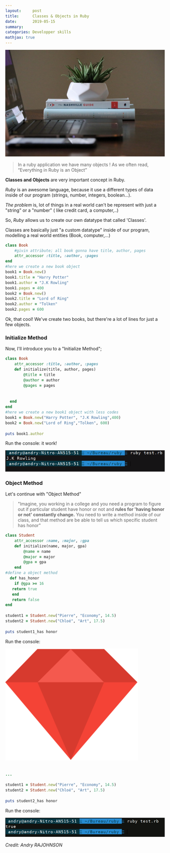 ```yaml
---
layout:     post
title:      Classes & Objects in Ruby
date:       2019-05-15
summary:
categories: Developper skills
mathjax: true
---
```

![classe](/images/classe.jpeg)
>In a ruby application we have many objects ! As we often read, “Everything in Ruby is an Object”

**Classes and Objects** are very important concept in Ruby.

*Ruby* is an awesome language, because it use a different types of data inside of our program (strings, number, integers, boolean...).

*The problem* is, lot of things in a real world can't be represent with just a "string" or a "number" ( like credit card, a computer,..)

So, *Ruby* allows us to create our own datatype that called 'Classes'.

 Classes are basically just "a custom datatype" inside of our program, modelling a real world entities (Book, computer,...)


```ruby
class Book
	#givin attribute; all book gonna have title, author, pages
	attr_accessor :title, :author, :pages
end
#here we create a new book object
book1 = Book.new()
book1.title = "Harry Potter"
book1.author = "J.K Rowling"
book1.pages = 400
book2 = Book.new()
book2.title = "Lord of Ring"
book2.author = "Tolken"
book2.pages = 600

```
Ok, that cool! We've create two books, but there're a lot of lines for just a few objects.

### Initialize Method
Now, I'll introduce you to a "Initialize Method";

```ruby
class Book
	attr_accessor :title, :author, :pages
	def initialize(title, author, pages)
		@title = title
		@author = author
		@pages = pages


  end
end
#here we create a new book1 object with less codes
book1 = Book.new("Harry Potter", "J.K Rowling",400)
book2 = Book.new("Lord of Ring","Tolken", 600)

puts book1.author
```

Run the console: it work!

![result](/images/ruby.png)

### Object Method

Let's continue with "Object Method"

>"Imagine, you working in a college and you need a program to figure out if particular student have honor or not and **rules for 'having honor or not' constantly change.**
You need to write a method inside of our class, and that method are be able to tell us which specific student has honor"

```ruby
class Student
	attr_accessor :name, :major, :gpa
	def initialize(name, major, gpa)
		@name = name
		@major = major
		@gpa = gpa
	end
#define a object method
  def has_honor
  	if @gpa >= 16
   return true
   end
   return false
end

student1 = Student.new("Pierre", "Economy", 14.5)
student2 = Student.new("Chloé", "Art", 17.5)

puts student1_has honor

```

Run the console:

![result](/images/ruby2.png)

```ruby

...

student1 = Student.new("Pierre", "Economy", 14.5)
student2 = Student.new("Chloé", "Art", 17.5)

puts student2_has honor
```
Run the console:

![result](/images/ruby3*.png)
<footer><cite title="git">Credit: Andry RAJOHNSON</cite></footer>

